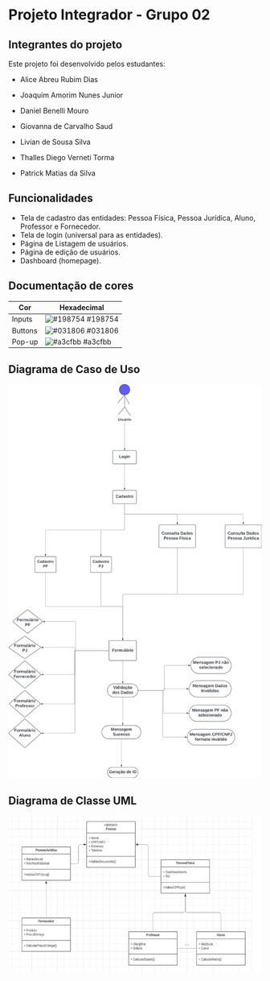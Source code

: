 
# Projeto Integrador - Grupo 02





## Integrantes do projeto

Este projeto foi desenvolvido pelos estudantes:

- Alice Abreu Rubim Dias

- Joaquim Amorim Nunes Junior

- Daniel Benelli Mouro

- Giovanna de Carvalho Saud

- Livian de Sousa Silva

- Thalles Diego Verneti Torma

- Patrick Matias da Silva
## Funcionalidades

- Tela de cadastro das entidades: Pessoa Física, Pessoa Jurídica, Aluno, Professor e Fornecedor.
- Tela de login (universal para as entidades).
- Página de Listagem de usuários.
- Página de edição de usuários.
- Dashboard (homepage).



## Documentação de cores

| Cor               | Hexadecimal                                                |
| ----------------- | ---------------------------------------------------------------- |
| Inputs            | ![#198754](https://via.placeholder.com/10/198754?text=+) #198754 |
| Buttons           | ![#031806](https://via.placeholder.com/10/031806?text=+) #031806 |
| Pop-up            | ![#a3cfbb](https://via.placeholder.com/10/a3cfbb?text=+) #a3cfbb |


## Diagrama de Caso de Uso
<img src="assets/img/casouso.jpg" alt="Diagrama de Caso de Uso">

## Diagrama de Classe UML
<img src="assets/img/classeuml.png" alt="Diagrama de Caso de Uso">
